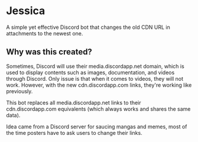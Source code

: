 # Jessica

A simple yet effective Discord bot that changes the old CDN URL in attachments to the newest one.

## Why was this created?

Sometimes, Discord will use their media.discordapp.net domain, which is used to display contents such as images, documentation, and videos through Discord. Only issue is that when it comes to videos, they will not work. However, with the new cdn.discordapp.com links, they're working like previously.

This bot replaces all media.discordapp.net links to their cdn.discordapp.com equivalents (which always works and shares the same data).

Idea came from a Discord server for saucing mangas and memes, most of the time posters have to ask users to change their links.
